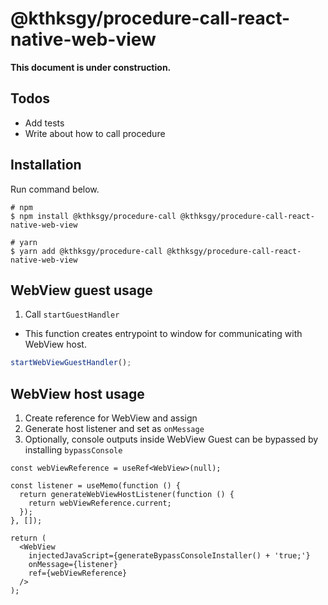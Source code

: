 # @kthksgy/procedure-call-react-native-web-view

**This document is under construction.**

## Todos

- Add tests
- Write about how to call procedure

## Installation

Run command below.

```
# npm
$ npm install @kthksgy/procedure-call @kthksgy/procedure-call-react-native-web-view

# yarn
$ yarn add @kthksgy/procedure-call @kthksgy/procedure-call-react-native-web-view
```

## WebView guest usage

1. Call `startGuestHandler`

- This function creates entrypoint to window for communicating with WebView host.

```typescript
startWebViewGuestHandler();
```

## WebView host usage

1. Create reference for WebView and assign
2. Generate host listener and set as `onMessage`
3. Optionally, console outputs inside WebView Guest can be bypassed by installing `bypassConsole`

```tsx
const webViewReference = useRef<WebView>(null);

const listener = useMemo(function () {
  return generateWebViewHostListener(function () {
    return webViewReference.current;
  });
}, []);

return (
  <WebView
    injectedJavaScript={generateBypassConsoleInstaller() + 'true;'}
    onMessage={listener}
    ref={webViewReference}
  />
);
```
